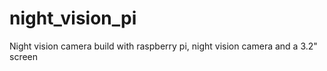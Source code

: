 # night_vision_pi
Night vision camera build with raspberry pi, night vision camera and a 3.2" screen
